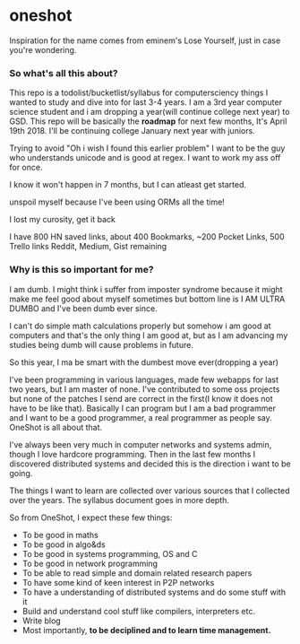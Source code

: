# oneshot
Inspiration for the name comes from eminem's Lose Yourself, just in case you're wondering.

### So what's all this about?
This repo is a todolist/bucketlist/syllabus for computersciency things I wanted to study and dive into for last 3-4 years.
I am a 3rd year computer science student and i am dropping a year(will continue college next year) to GSD.
This repo will be basically the **roadmap** for next few months, It's April 19th 2018. I'll be continuing college January next year
with juniors.

Trying to avoid "Oh i wish I found this earlier problem"
I want to be the guy who understands unicode and is good at regex.
I want to work my ass off for once.

I know it won't happen in 7 months, but I can atleast get started.

unspoil myself because I've been using ORMs all the time!

I lost my curosity, get it back

I have 800 HN saved links, about 400 Bookmarks, ~200 Pocket Links, 500 Trello links
Reddit, Medium, Gist remaining

### Why is this so important for me?
I am dumb. I might think i suffer from imposter syndrome because it might make me feel good about myself
sometimes but bottom line is I AM ULTRA DUMBO and I've been dumb ever since.

I can't do simple math calculations properly but somehow i am good at computers and that's the only thing
I am good at, but as I am advancing my studies being dumb will cause problems in future.

So this year, I ma be smart with the dumbest move ever(dropping a year)

I've been programming in various languages, made few webapps for last two years, but I am master of none.
I've contributed to some oss projects but none of the patches
I send are correct in the first(I know it does not have to be like that). Basically I can program but I am a bad programmer
and I want to be a good programmer, a real programmer as people say. OneShot is all about that.

I've always been very much in computer networks and systems admin, though I love hardcore programming.
Then in the last few months I discovered distributed systems and decided this is the direction i want to be going.

The things I want to learn are collected over various sources that I collected over the years.
The syllabus document goes in more depth.

So from OneShot, I expect these few things:

- To be good in maths
- To be good in algo&ds
- To be good in systems programming, OS and C
- To be good in network programming
- To be able to read simple and domain related research papers
- To have some kind of keen interest in P2P networks
- To have a understanding of distributed systems and do some stuff with it
- Build and understand cool stuff like compilers, interpreters etc.
- Write blog
- Most importantly, **to be deciplined and to learn time management.**
